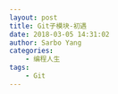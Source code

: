 ```yaml
---
layout: post
title: Git子模块-初遇
date: 2018-03-05 14:31:02
author: Sarbo Yang
categories:
    - 编程人生
tags:
    - Git
---
```


